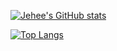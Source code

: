[![Jehee's GitHub stats](https://github-readme-stats.vercel.app/api?count_private=true&include_all_commits=true&show_icons=true&username=timinguniq&theme=github_dark)](https://github.com/anuraghazra/github-readme-stats)

[![Top Langs](https://github-readme-stats.vercel.app/api/top-langs/?username=timinguniq&layout=compact&theme=github_dark)](https://github.com/anuraghazra/github-readme-stats)
